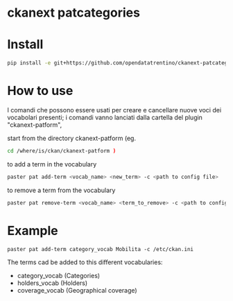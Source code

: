 ckanext patcategories
=====================

Install
=======
```bash
pip install -e git+https://github.com/opendatatrentino/ckanext-patcategories.git#egg=ckanext-categories 
```

How to use
==========

I comandi che possono essere usati per creare e cancellare nuove voci
dei vocabolari presenti; i comandi vanno lanciati dalla cartella del
plugin "ckanext-patform",

start from the directory ckanext-patform 
(eg. 
```bash
cd /where/is/ckan/ckanext-patform )
```

to add a term in the vocabulary
```bash
paster pat add-term <vocab_name> <new_term> -c <path to config file>
```
to remove a term from the vocabulary
```bash
paster pat remove-term <vocab_name> <term_to_remove> -c <path to config file>
```

Example
=======
```
paster pat add-term category_vocab Mobilita -c /etc/ckan.ini
````

The terms cad be added to this different vocabularies:
- category_vocab (Categories)
- holders_vocab (Holders)
- coverage_vocab (Geographical coverage)

